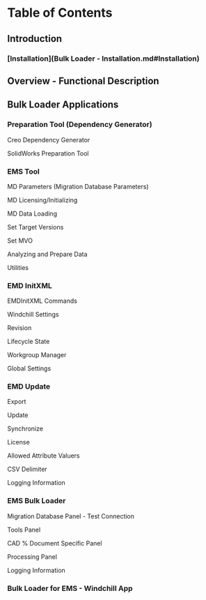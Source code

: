 # Table of Contents

## Introduction

### [Installation](Bulk Loader - Installation.md#Installation)

## Overview - Functional Description

## Bulk Loader Applications

### Preparation Tool (Dependency Generator)

Creo Dependency Generator

SolidWorks Preparation Tool

### EMS Tool

MD Parameters (Migration Database Parameters)

MD Licensing/Initializing

MD Data Loading

Set Target Versions

Set MVO

Analyzing and Prepare Data

Utilities

### EMD InitXML

EMDInitXML Commands

Windchill Settings

Revision

Lifecycle State

Workgroup Manager

Global Settings

### EMD Update

Export

Update

Synchronize

License

Allowed Attribute Valuers

CSV Delimiter

Logging Information

### EMS Bulk Loader

Migration Database Panel - Test Connection

Tools Panel

CAD % Document Specific Panel

Processing Panel

Logging Information

### Bulk Loader for EMS - Windchill App